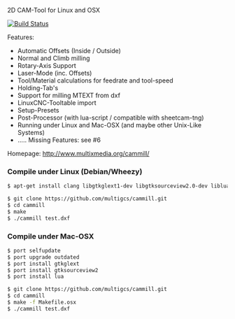 2D CAM-Tool for Linux and OSX

[![Build Status](https://travis-ci.org/cammill/cammill.svg?branch=master)](https://travis-ci.org/cammill/cammill)

Features:
* Automatic Offsets (Inside / Outside)
* Normal and Climb milling
* Rotary-Axis Support
* Laser-Mode (inc. Offsets)
* Tool/Material calculations for feedrate and tool-speed
* Holding-Tab's
* Support for milling MTEXT from dxf
* LinuxCNC-Tooltable import
* Setup-Presets
* Post-Processor (with lua-script / compatible with sheetcam-tng)
* Running under Linux and Mac-OSX (and maybe other Unix-Like Systems)
* .....
Missing Features: see #6

Homepage: http://www.multixmedia.org/cammill/

### Compile under Linux (Debian/Wheezy)

```bash
$ apt-get install clang libgtkglext1-dev libgtksourceview2.0-dev liblua5.1-0-dev freeglut3-dev libglu1-mesa-dev libgtk2.0-dev libgvnc-1.0-dev
```

```bash
$ git clone https://github.com/multigcs/cammill.git
$ cd cammill
$ make
$ ./cammill test.dxf
```

### Compile under Mac-OSX

```bash
$ port selfupdate
$ port upgrade outdated
$ port install gtkglext
$ port install gtksourceview2
$ port install lua
```

```bash
$ git clone https://github.com/multigcs/cammill.git
$ cd cammill
$ make -f Makefile.osx
$ ./cammill test.dxf
```
